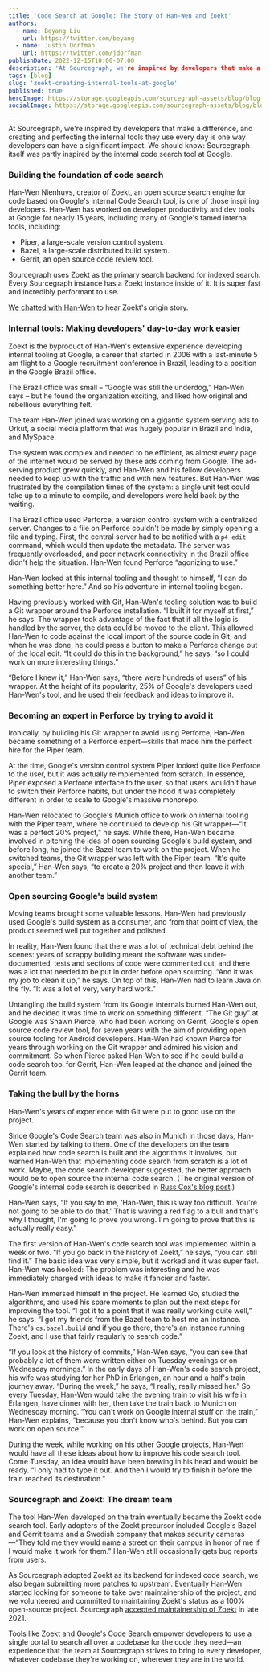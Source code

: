 ```yaml
---
title: 'Code Search at Google: The Story of Han-Wen and Zoekt'
authors:
  - name: Beyang Liu
    url: https://twitter.com/beyang
  - name: Justin Dorfman
    url: https://twitter.com/jdorfman
publishDate: 2022-12-15T10:00-07:00
description: 'At Sourcegraph, we're inspired by developers that make a difference. Han-Wen Nienhuys, creator of Zoekt, an open source search engine for code based on Google's internal Code Search tool, is one of those inspiring developers.'
tags: [blog]
slug: 'zoekt-creating-internal-tools-at-google'
published: true
heroImage: https://storage.googleapis.com/sourcegraph-assets/blog/blog-building-foundation-code-search.jpg
socialImage: https://storage.googleapis.com/sourcegraph-assets/blog/blog-building-foundation-code-search.jpg
---
```


At Sourcegraph, we're inspired by developers that make a difference, and creating and perfecting the internal tools they use every day is one way developers can have a significant impact. We should know: Sourcegraph itself was partly inspired by the internal code search tool at Google.

### Building the foundation of code search

Han-Wen Nienhuys, creator of Zoekt, an open source search engine for code based on Google's internal Code Search tool, is one of those inspiring developers. Han-Wen has worked on developer productivity and dev tools at Google for nearly 15 years, including many of Google's famed internal tools, including: 

* Piper, a large-scale version control system.
* Bazel, a large-scale distributed build system.
* Gerrit, an open source code review tool. 

Sourcegraph uses Zoekt as the primary search backend for indexed search. Every Sourcegraph instance has a Zoekt instance inside of it. It is super fast and incredibly performant to use.

[We chatted with Han-Wen](https://about.sourcegraph.com/podcast/han-wen-nienhuys) to hear Zoekt's origin story.


### Internal tools: Making developers' day-to-day work easier

Zoekt is the byproduct of Han-Wen's extensive experience developing internal tooling at Google, a career that started in 2006 with a last-minute 5 am flight to a Google recruitment conference in Brazil, leading to a position in the Google Brazil office.

The Brazil office was small – “Google was still the underdog,” Han-Wen says – but he found the organization exciting, and liked how original and rebellious everything felt.

The team Han-Wen joined was working on a gigantic system serving ads to Orkut, a social media platform that was hugely popular in Brazil and India, and MySpace.

The system was complex and needed to be efficient, as almost every page of the internet would be served by these ads coming from Google. The ad-serving product grew quickly, and Han-Wen and his fellow developers needed to keep up with the traffic and with new features. But Han-Wen was frustrated by the compilation times of the system: a single unit test could take up to a minute to compile, and developers were held back by the waiting.

The Brazil office used Perforce, a version control system with a centralized server. Changes to a file on Perforce couldn't be made by simply opening a file and typing. First, the central server had to be notified with a `p4 edit` command, which would then update the metadata. The server was frequently overloaded, and poor network connectivity in the Brazil office didn't help the situation. Han-Wen found Perforce “agonizing to use.” 

Han-Wen looked at this internal tooling and thought to himself, “I can do something better here.”  And so his adventure in internal tooling began.

Having previously worked with Git, Han-Wen's tooling solution was to build a Git wrapper around the Perforce installation. “I built it for myself at first,” he says. The wrapper took advantage of the fact that if all the logic is handled by the server, the data could be moved to the client. This allowed Han-Wen to code against the local import of the source code in Git, and when he was done, he could press a button to make a Perforce change out of the local edit. “It could do this in the background,” he says, “so I could work on more interesting things.”

“Before I knew it,” Han-Wen says, “there were hundreds of users” of his wrapper. At the height of its popularity, 25% of Google's developers used Han-Wen's tool, and he used their feedback and ideas to improve it.


### Becoming an expert in Perforce by trying to avoid it

Ironically, by building his Git wrapper to avoid using Perforce, Han-Wen became something of a Perforce expert—skills that made him the perfect hire for the Piper team.

At the time, Google's version control system Piper looked quite like Perforce to the user, but it was actually reimplemented from scratch. In essence, Piper exposed a Perforce interface to the user, so that users wouldn't have to switch their Perforce habits, but under the hood it was completely different in order to scale to Google's massive monorepo. 

Han-Wen relocated to Google's Munich office to work on internal tooling with the Piper team, where he continued to develop his Git wrapper—“It was a perfect 20% project,” he says. While there, Han-Wen became involved in pitching the idea of open sourcing Google's build system, and before long, he joined the Bazel team to work on the project. When he switched teams, the Git wrapper was left with the Piper team. “It's quite special,” Han-Wen says, “to create a 20% project and then leave it with another team.” 


### Open sourcing Google's build system

Moving teams brought some valuable lessons. Han-Wen had previously used Google's build system as a consumer, and from that point of view, the product seemed well put together and polished. 

In reality, Han-Wen found that there was a lot of technical debt behind the scenes: years of scrappy building meant the software was under-documented, tests and sections of code were commented out, and there was a lot that needed to be put in order before open sourcing. “And it was my job to clean it up,” he says. On top of this, Han-Wen had to learn Java on the fly. “It was a lot of very, very hard work.”

Untangling the build system from its Google internals burned Han-Wen out, and he decided it was time to work on something different. “The Git guy” at Google was Shawn Pierce, who had been working on Gerrit, Google's open source code review tool, for seven years with the aim of providing open source tooling for Android developers. Han-Wen had known Pierce for years through working on the Git wrapper and admired his vision and commitment. So when Pierce asked Han-Wen to see if he could build a code search tool for Gerrit, Han-Wen leaped at the chance and joined the Gerrit team.


### Taking the bull by the horns

Han-Wen's years of experience with Git were put to good use on the project.

Since Google's Code Search team was also in Munich in those days, Han-Wen started by talking to them. One of the developers on the team explained how code search is built and the algorithms it involves, but warned Han-Wen that implementing code search from scratch is a lot of work. Maybe, the code search developer suggested, the better approach would be to open source the internal code search. (The original version of Google's internal code search is described in [Russ Cox's blog post](https://swtch.com/~rsc/regexp/regexp4.html).)

Han-Wen says, “If you say to me, ‘Han-Wen, this is way too difficult. You're not going to be able to do that.' That is waving a red flag to a bull and that's why I thought, I'm going to prove you wrong. I'm going to prove that this is actually really easy.”

The first version of Han-Wen's code search tool was implemented within a week or two. “If you go back in the history of Zoekt,” he says, “you can still find it.” The basic idea was very simple, but it worked and it was super fast. Han-Wen was hooked: The problem was interesting and he was immediately charged with ideas to make it fancier and faster.

Han-Wen immersed himself in the project. He learned Go, studied the algorithms, and used his spare moments to plan out the next steps for improving the tool. “I got it to a point that it was really working quite well,” he says. “I got my friends from the Bazel team to host me an instance. There's `cs.bazel.build` and if you go there, there's an instance running Zoekt, and I use that fairly regularly to search code.”

“If you look at the history of commits,” Han-Wen says, “you can see that probably a lot of them were written either on Tuesday evenings or on Wednesday mornings.” In the early days of Han-Wen's code search project, his wife was studying for her PhD in Erlangen, an hour and a half's train journey away. “During the week,” he says, “I really, really missed her.” So every Tuesday, Han-Wen would take the evening train to visit his wife in Erlangen, have dinner with her, then take the train back to Munich on Wednesday morning. “You can't work on Google internal stuff on the train,” Han-Wen explains, “because you don't know who's behind. But you can work on open source.”

During the week, while working on his other Google projects, Han-Wen would have all these ideas about how to improve his code search tool. Come Tuesday, an idea would have been brewing in his head and would be ready. “I only had to type it out. And then I would try to finish it before the train reached its destination.”


### Sourcegraph and Zoekt: The dream team

The tool Han-Wen developed on the train eventually became the Zoekt code search tool. Early adopters of the Zoekt precursor included Google's Bazel and Gerrit teams and a Swedish company that makes security cameras—“They told me they would name a street on their campus in honor of me if I would make it work for them.” Han-Wen still occasionally gets bug reports from users.

As Sourcegraph adopted Zoekt as its backend for indexed code search, we also began submitting more patches to upstream. Eventually Han-Wen started looking for someone to take over maintainership of the project, and we volunteered and committed to maintaining Zoekt's status as a 100% open-source project. Sourcegraph [accepted maintainership of Zoekt](https://about.sourcegraph.com/blog/sourcegraph-accepting-zoekt-maintainership) in late 2021.

Tools like Zoekt and Google's Code Search empower developers to use a single portal to search all over a codebase for the code they need—an experience that the team at Sourcegraph strives to bring to every developer, whatever codebase they're working on, wherever they are in the world.

<YouTube
  title="Building the foundation of code search with Han-Wen Nienhuys, creator of Zoekt" 
  id="qOKDQT7-PJk"
  showTitle={true}
/>